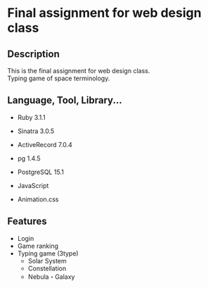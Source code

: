 # Final assignment for web design class

## Description
This is the final assignment for web design class.</br>
Typing game of space terminology.

## Language, Tool, Library...
- Ruby 3.1.1
- Sinatra 3.0.5
- ActiveRecord 7.0.4
- pg 1.4.5

- PostgreSQL 15.1

- JavaScript
- Animation.css

## Features
- Login
- Game ranking
- Typing game (3type)
    - Solar System
    - Constellation
    - Nebula・Galaxy